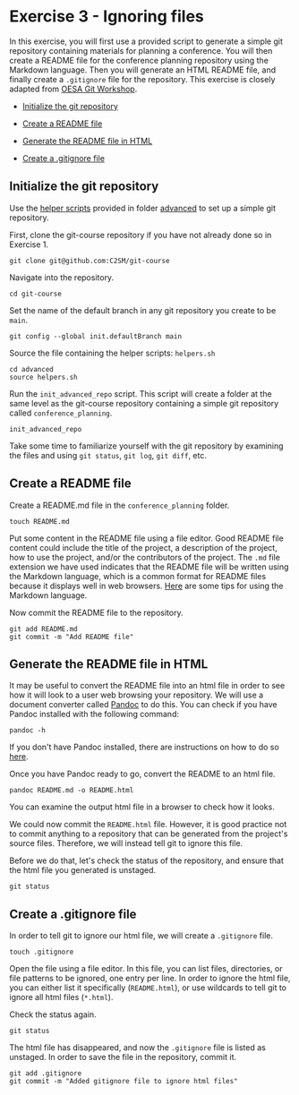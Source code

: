 # Exercise 3 - Ignoring files

In this exercise, you will first use a provided script to generate a simple git repository containing materials for planning a conference. You will then create a README file for the conference planning repository using the Markdown language. Then you will generate an HTML README file, and finally create a `.gitignore` file for the repository. This exercise is closely adapted from [OESA Git Workshop](https://oesa.pages.ufz.de/git-exercises/exercise-5.html).  

* [Initialize the git repository](#initialize)

* [Create a README file](#readme)

* [Generate the README file in HTML](#html)

* [Create a .gitignore file](#gitignore)

## Initialize the git repository <a name="initialize"></a>

Use the [helper scripts](helpers.sh) provided in folder [advanced](../advanced) to set up a simple git repository.

First, clone the git-course repository if you have not already done so in Exercise 1.  

```plaintext
git clone git@github.com:C2SM/git-course
```

Navigate into the repository.

```plaintext
cd git-course
```

Set the name of the default branch in any git repository you create to be `main`.

```plaintext
git config --global init.defaultBranch main
```

Source the file containing the helper scripts: `helpers.sh`

```plaintext
cd advanced
source helpers.sh
```
Run the `init_advanced_repo` script.  This script will create a folder at the same level as the git-course repository containing a simple git repository called `conference_planning`.  

```plaintext
init_advanced_repo
```

Take some time to familiarize yourself with the git repository by examining the files and using `git status`, `git log`, `git diff`, etc.

## Create a README file <a name="readme"></a>

Create a README.md file in the `conference_planning` folder.  

```plaintext
touch README.md
```

Put some content in the README file using a file editor. Good README file content could include the title of the project, a description of the project, how to use the project, and/or the contributors of the project. The `.md` file extension we have used indicates that the README file will be written using the Markdown language, which is a common format for README files because it displays well in web browsers. [Here](https://www.markdownguide.org/basic-syntax/) are some tips for using the Markdown language.

Now commit the README file to the repository.

```plaintext
git add README.md
git commit -m "Add README file"
```
## Generate the README file in HTML <a name="html"></a>

It may be useful to convert the README file into an html file in order to see how it will look to a user web browsing your repository. We will use a document converter called [Pandoc](https://pandoc.org) to do this. You can check if you have Pandoc installed with the following command:

```plaintext
pandoc -h
```

If you don't have Pandoc installed, there are instructions on how to do so [here](https://pandoc.org/installing.html).

Once you have Pandoc ready to go, convert the README to an html file.

```plaintext
pandoc README.md -o README.html
```

You can examine the output html file in a browser to check how it looks.  

We could now commit the `README.html` file. However, it is good practice not to commit anything to a repository that can be generated from the project's source files. Therefore, we will instead tell git to ignore this file.

Before we do that, let's check the status of the repository, and ensure that the html file you generated is unstaged.

```plaintext
git status
```

## Create a .gitignore file <a name="gitignore"></a>

In order to tell git to ignore our html file, we will create a `.gitignore` file.  

```plaintext
touch .gitignore
```

Open the file using a file editor. In this file, you can list files, directories, or file patterns to be ignored, one entry per line. In order to ignore the html file, you can either list it specifically (`README.html`), or use wildcards to tell git to ignore all html files (`*.html`).

Check the status again.

```plaintext
git status
```

The html file has disappeared, and now the `.gitignore` file is listed as unstaged. In order to save the file in the repository, commit it.  

```plaintext
git add .gitignore
git commit -m "Added gitignore file to ignore html files"
```
